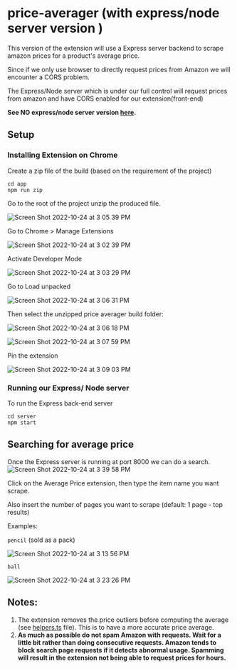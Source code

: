 # price-averager (with express/node server version ) 


This version of the extension will use a Express server backend to scrape amazon prices for a product's average price. 

Since if we only use browser to directly request prices from Amazon we will encounter a CORS problem. 

The Express/Node server which is under our full control will request prices from amazon and have CORS enabled for our extension(front-end) 

**See NO express/node server version [here](https://github.com/niccololampa/price-averager/tree/feature/price-averager-no-node-server).**


## Setup 

### Installing Extension on Chrome 

Create a zip file of the build (based on the requirement of the project) 

```
cd app
npm run zip
```

Go to the root of the project unzip the produced file. 

![Screen Shot 2022-10-24 at 3 05 39 PM](https://user-images.githubusercontent.com/37615906/197467214-1de68c1d-83b6-4ba3-bc97-7104eefaf5d3.png)


Go to Chrome > Manage Extensions 

![Screen Shot 2022-10-24 at 3 02 39 PM](https://user-images.githubusercontent.com/37615906/197466724-e3dfab62-2794-490d-9a26-cb9b1a06201e.png)

Activate Developer Mode 

![Screen Shot 2022-10-24 at 3 03 29 PM](https://user-images.githubusercontent.com/37615906/197466837-6a99d2b0-5780-4838-920b-6c3990884307.png)

Go to Load unpacked 

![Screen Shot 2022-10-24 at 3 06 31 PM](https://user-images.githubusercontent.com/37615906/197467351-c71e2baf-8bb6-4f0f-98ea-4fcf016d33f5.png)

Then select the unzipped price averager build folder: 

![Screen Shot 2022-10-24 at 3 06 18 PM](https://user-images.githubusercontent.com/37615906/197467451-f1a09b2d-9f16-4517-9d93-411fca47e498.png)

![Screen Shot 2022-10-24 at 3 07 59 PM](https://user-images.githubusercontent.com/37615906/197467570-5443857c-f70c-4af7-a51a-4d7d8c507255.png)

Pin the extension 

![Screen Shot 2022-10-24 at 3 09 03 PM](https://user-images.githubusercontent.com/37615906/197467751-38d362aa-74e3-43eb-a6dc-e5cfc41f2473.png)


### Running our Express/ Node server 

To run the Express back-end server

```
cd server 
npm start
```


## Searching for average price 

Once the Express server is running at port 8000 we can do a search. 
![Screen Shot 2022-10-24 at 3 39 58 PM](https://user-images.githubusercontent.com/37615906/197472988-f48d07f0-15f6-4f67-b33d-691205bde365.png)


Click on the Average Price extension, then type the item name you want scrape. 

Also insert the number of pages you want to scrape (default: 1 page - top results) 

Examples: 

`pencil` (sold as a pack)

![Screen Shot 2022-10-24 at 3 13 56 PM](https://user-images.githubusercontent.com/37615906/197468506-02d8596c-fc8f-479c-a0cc-58f452da2242.png)

`ball`

![Screen Shot 2022-10-24 at 3 23 26 PM](https://user-images.githubusercontent.com/37615906/197470080-f9f1427f-038a-439b-908b-e08b2f3ee556.png)


## Notes: 

1. The extension removes the price outliers before computing the average (see [helpers.ts](https://github.com/niccololampa/price-averager/blob/feature/price-averager-with-node-server/server/helper.ts#L50-L68) file). This is to have a more accurate price average. 
2. **As much as possible do not spam Amazon with requests. Wait for a little bit rather than doing consecutive requests.  Amazon tends to block search page requests if it detects abnormal usage. Spamming will result in the extension not being able to request prices for hours.**










